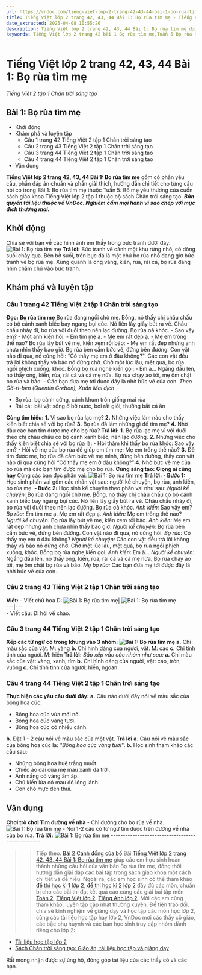 ```yaml
---
url: https://vndoc.com/tieng-viet-lop-2-trang-42-43-44-bai-1-bo-rua-tim-me-238670
title: Tiếng Việt lớp 2 trang 42, 43, 44 Bài 1: Bọ rùa tìm mẹ - Tiếng Việt 2 tập 1 Chân trời sáng tạo - VnDoc.com
date_extracted: 2025-04-08 10:55:26
description: Tiếng Việt lớp 2 trang 42, 43, 44 Bài 1: Bọ rùa tìm mẹ được biên soạn nhằm giúp các em HS đạt kết quả tốt trong quá trình làm bài tập và học tập môn Tiếng Việt lớp 2.
keywords: Tiếng Việt lớp 2 trang 42 bài 1 Bọ rùa tìm mẹ,Tuần 5 Bọ rùa tìm mẹ,Bọ rùa tìm mẹ,bài 1 Bọ rùa tìm mẹ,tiếng việt 2 tuần 2,tiếng việt 2,tiếng việt lớp 2,sách tiếng việt 2,sách tiếng việt lớp 2,bài tập tiếng việt lớp 2,tiếng việt lớp 2 tập 1,học tiếng việt chân trời sáng tạo,chân trời sáng tạo,tiếng việt lớp 2 chân trời,tiếng việt chân trời sáng tạo
---
```


# Tiếng Việt lớp 2 trang 42, 43, 44 Bài 1: Bọ rùa tìm mẹ
 _Tiếng Việt 2 tập 1 Chân trời sáng tạo_
## Bài 1: Bọ rùa tìm mẹ
  * Khởi động
  * Khám phá và luyện tập
    * Câu 1 trang 42 Tiếng Việt 2 tập 1 Chân trời sáng tạo
    * Câu 2 trang 43 Tiếng Việt 2 tập 1 Chân trời sáng tạo
    * Câu 3 trang 44 Tiếng Việt 2 tập 1 Chân trời sáng tạo
    * Câu 4 trang 44 Tiếng Việt 2 tập 1 Chân trời sáng tạo
  * Vận dụng

**Tiếng Việt lớp 2 trang 42, 43, 44 Bài 1: Bọ rùa tìm mẹ** gồm có phần yêu cầu, phần đáp án chuẩn và phần giải thích, hướng dẫn chi tiết cho từng câu hỏi có trong Bài 1: Bọ rùa tìm mẹ thuộc Tuần 5: Bố mẹ yêu thương của cuốn  sách giáo khoa Tiếng Việt lớp 2 tập 1 thuộc bộ sách Chân trời sáng tạo.
_**Bản quyền tài liệu thuộc về VnDoc. Nghiêm cấm mọi hành vi sao chép với mục đích thương mại.**_
## **Khởi động**
Chia sẻ với bạn về các hình ảnh em thấy trong bức tranh dưới đây:
![Bài 1: Bọ rùa tìm mẹ](https://i.vdoc.vn/data/image/2021/07/26/tieng-viet-lop-2-trang-42-43-44-bai-1-bo-rua-tim-me-3.jpg)
**Trả lời:**
Bức tranh vẽ cảnh một khu rừng nhỏ, có dòng suối chảy qua. Bên bờ suối, trên bục đá là một chú bọ rùa nhỏ đang giơ bức tranh vẽ bọ rùa mẹ. Xung quanh là ong vàng, kiến, rùa, rái cá, bọ rùa đang nhìn chăm chú vào bức tranh.
## Khám phá và luyện tập
### Câu 1 trang 42 Tiếng Việt 2 tập 1 Chân trời sáng tạo
**Đọc:**
**Bọ rùa tìm mẹ**
Bọ rùa đang ngồi chờ mẹ. Bỗng, nó thấy chị châu chấu có bộ cánh xanh biếc bay ngang bụi cúc. Nó liền lấy giấy bút ra vẽ. Châu chấu nhảy đi, bọ rùa vội đuổi theo nên lạc đường. Bọ rùa oà khóc.
\- Sao vậy em? - Một anh kiến hỏi.
\- Em tìm mẹ ạ.
\- Mẹ em rất đẹp ạ.
\- Mẹ em trông thế nào?
Bọ rùa lấy bút vẽ mẹ, kiến xem rồi bảo:
\- Mẹ em rất đẹp nhưng anh chưa nhìn thấy bao giờ.
Bọ rùa bèn cầm bức vẽ, đứng bên đường. Con vật nào đi qua, nó cũng hỏi: “Có thấy mẹ em ở đâu không?". Các con vật đều trả lời không thấy và bảo nó đứng chờ.
Chờ một lúc lâu, mệt quá, bọ rùa ngồi phịch xuống, khóc. Bỗng bọ rùa nghe kiến gọi:
\- Em à...
Ngẩng đầu lên, nó thấy ong, kiến, rùa, rái cá và cả mẹ nữa. Bọ rùa chạy ào tới, mẹ ôm chặt bọ rùa và bảo:
\- Các bạn đưa mẹ tới được đây là nhờ bức vẽ của con.
_Theo Gờ-ri-ben \(Quentin Grebon\), Xuân Mai dịch_
  * Bọ rùa: bọ cánh cứng, cánh khum tròn giống mai rùa
  * Rái cá: loài vật sống ở bờ nước, bơi rất giỏi, thường bắt cá ăn

**Cùng tìm hiểu:**
**1.** Vì sao bọ rùa lạc mẹ?
**2.** Những việc làm nào cho thấy kiến biết chia sẻ với bọ rùa?
**3.** Bọ rùa đã làm những gì để tìm mẹ?
**4.** Nhờ đâu các bạn tìm được mẹ cho bọ rùa?
**Trả lời:**
**1.** Bọ rùa lạc mẹ vì vội đuổi theo chị châu chấu có bộ cánh xanh biếc, nên lạc đường.
**2.** Những việc cho thấy kiến biết chia sẻ với bọ rùa là:
\- Hỏi thăm khi thấy bọ rùa khóc: Sao vậy em?
\- Hỏi về mẹ của bọ rùa để giúp em tìm mẹ: Mẹ em trông thế nào?
**3.** Để tìm được mẹ, bọ rùa đã cầm bức vẽ mẹ mình, đứng bên đường, thấy con vật nào đi qua cũng hỏi “Có thấy mẹ em ở đâu không?”
**4.** Nhờ bức vẽ mẹ của bọ rùa mà các bạn tìm được mẹ cho bọ rùa.
**Cùng sáng tạo:**
**Giọng ai cũng hay**
Cùng các bạn đọc phân vai:
![Bài 1: Bọ rùa tìm mẹ](https://i.vdoc.vn/data/image/2021/07/26/tieng-viet-lop-2-trang-42-43-44-bai-1-bo-rua-tim-me-5.jpg)
**Trả lời:**
**\- Bước 1:** Học sinh phân vai gồm các nhân vật sau: người kể chuyện, bọ rùa, anh kiến, bọ rùa mẹ.
**\- Bước 2:** Học sinh kể chuyện theo phân vai như sau:
_Người kể chuyện:_ Bọ rùa đang ngồi chờ mẹ. Bỗng, nó thấy chị châu chấu có bộ cánh xanh biếc bay ngang bụi cúc. Nó liền lấy giấy bút ra vẽ. Châu chấu nhảy đi, bọ rùa vội đuổi theo nên lạc đường. Bọ rùa oà khóc.
_Anh kiến:_ Sao vậy em?
_Bọ rùa:_ Em tìm mẹ ạ. Mẹ em rất đẹp ạ.
_Anh kiến:_ Mẹ em trông thế nào?
_Người kể chuyện:_ Bọ rùa lấy bút vẽ mẹ, kiến xem rồi bảo.
_Anh kiến:_ Mẹ em rất đẹp nhưng anh chưa nhìn thấy bao giờ.
_Người kể chuyện:_ Bọ rùa bèn cầm bức vẽ, đứng bên đường. Con vật nào đi qua, nó cũng hỏi.
_Bọ rùa:_ Có thấy mẹ em ở đâu không?
_Người kể chuyện:_ Các con vật đều trả lời không thấy và bảo nó đứng chờ. Chờ một lúc lâu, mệt quá, bọ rùa ngồi phịch xuống, khóc. Bỗng bọ rùa nghe kiến gọi.
_Anh kiến:_ Em à...
_Người kể chuyện:_ Ngẩng đầu lên, nó thấy ong, kiến, rùa, rái cá và cả mẹ nữa. Bọ rùa chạy ào tới, mẹ ôm chặt bọ rùa và bảo.
_Mẹ bọ rùa:_ Các bạn đưa mẹ tới được đây là nhờ bức vẽ của con.
### Câu 2 trang 43 Tiếng Việt 2 tập 1 Chân trời sáng tạo
**Viết:**
\- Viết chữ hoa D:
![Bài 1: Bọ rùa tìm mẹ](https://i.vdoc.vn/data/image/2021/07/26/tieng-viet-lop-2-trang-42-43-44-bai-1-bo-rua-tim-me-6.jpg)| ![Bài 1: Bọ rùa tìm mẹ](https://i.vdoc.vn/data/image/2021/07/26/tieng-viet-lop-2-trang-42-43-44-bai-1-bo-rua-tim-me-7.jpg)  
---|---  
\- Viết câu: Đi hỏi về chào.
### Câu 3 trang 44 Tiếng Việt 2 tập 1 Chân trời sáng tạo
**Xếp các từ ngữ có trong khung vào 3 nhóm:**
**![Bài 1: Bọ rùa tìm mẹ](https://i.vdoc.vn/data/image/2021/07/26/tieng-viet-lop-2-trang-42-43-44-bai-1-bo-rua-tim-me-4.jpg)**
**a.** Chỉ màu sắc của vật. M: vàng
**b.** Chỉ hình dáng của người, vật. M: cao
**c.** Chỉ tính tình của người. M: hiền
**Trả lời:**
_Sắp xếp vào các nhóm như sau:_
**a.** Chỉ màu sắc của vật: vàng, xanh, tím
**b.** Chỉ hình dáng của người, vật: cao, tròn, vuông
**c.** Chỉ tính tình của người: hiền, ngoan
### Câu 4 trang 44 Tiếng Việt 2 tập 1 Chân trời sáng tạo
**Thực hiện các yêu cầu dưới đây:**
**a.** Câu nào dưới đây nói về màu sắc của bông hoa cúc:
  * Bông hoa cúc vừa mới nở.
  * Bông hoa cúc vàng tươi.
  * Bông hoa cúc có nhiều cánh.

**b.** Đặt 1 - 2 câu nói về màu sắc của một vật.
**Trả lời**
**a.** Câu nói về màu sắc của bông hoa cúc là: _"Bông hoa cúc vàng tươi"_.
**b.** Học sinh tham khảo các câu sau:
  * Những bông hoa huệ trắng muốt.
  * Chiếc áo dài của mẹ màu xanh da trời.
  * Ánh nắng có vàng ấm áp.
  * Chú kiến lửa có màu đỏ lóng lánh.
  * Con chó mực đen thui.

## **Vận dụng**
**Chơi trò chơi Tìm đường về nhà**
\- Chỉ đường cho bọ rùa về nhà.
![Bài 1: Bọ rùa tìm mẹ](https://i.vdoc.vn/data/image/2021/07/26/tieng-viet-lop-2-trang-42-43-44-bai-1-bo-rua-tim-me-2.jpg)
\- Nói 1-2 câu có từ ngữ tìm được trên đường về nhà của bọ rùa.
**Trả lời:**
![Bài 1: Bọ rùa tìm mẹ](https://i.vdoc.vn/data/image/2021/07/26/tieng-viet-lop-2-trang-42-43-44-bai-1-bo-rua-tim-me-1.jpg)
\-------------------------------------------------
>> Tiếp theo: [Bài 2 Cánh đồng của bố](<https://vndoc.com/tieng-viet-lop-2-trang-45-46-47-48-49-bai-2-canh-dong-cua-bo-238677>)
Bài [Tiếng Việt lớp 2 trang 42, 43, 44 Bài 1: Bọ rùa tìm mẹ](<https://vndoc.com/tieng-viet-lop-2-trang-42-43-44-bai-1-bo-rua-tim-me-238670>) giúp các em học sinh hoàn thành những câu hỏi của văn bản Bọ rùa tìm mẹ, đồng thời hướng dẫn giải đáp các bài tập trong  sách giáo khoa một cách chi tiết và dễ hiểu. Ngoài ra, các em học sinh có thể tham khảo [đề thi học kì 1 lớp 2](<https://vndoc.com/de-thi-hoc-ki-1-lop2>), [đề thi học kì 2 lớp 2](<https://vndoc.com/de-thi-hoc-ki-2-lop2>) đầy đủ các môn, chuẩn bị cho các bài thi đạt kết quả cao cùng các giải bài tập môn [Toán 2](<https://vndoc.com/toan-lop2>), [Tiếng Việt lớp 2](<https://vndoc.com/tieng-viet-lop2>), [Tiếng Anh lớp 2](<https://vndoc.com/tieng-anh-lop2>). Mời các em cùng tham khảo, luyện tập cập nhật thường xuyên.
Để tiện trao đổi, chia sẻ kinh nghiệm về giảng dạy và học tập các môn học lớp 2, cùng các tài liệu học tập hay lớp 2, VnDoc mời các thầy cô giáo, các bậc phụ huynh và các bạn học sinh truy cập nhóm dành riêng cho lớp 2:
  * [Tài liệu học tập lớp 2](</goto?u=aHR0cHM6Ly93d3cuZmFjZWJvb2suY29tL2dyb3Vwcy9UYWkubGlldS5ob2MudGFwLmxvcC4yLlZORE9D>)
  * [Sách Chân trời sáng tạo: Giáo án, tài liệu học tập và giảng dạy](</goto?u=aHR0cHM6Ly93d3cuZmFjZWJvb2suY29tL2dyb3Vwcy8zOTc3ODM0NjEyMDQ1MDY%3D>)

Rất mong nhận được sự ủng hộ, đóng góp tài liệu của các thầy cô và các bạn.
